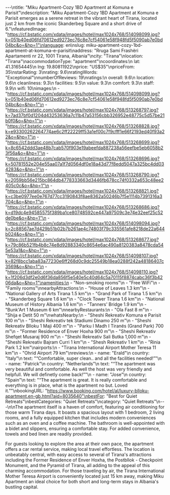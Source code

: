 ---\ntitle: "Miku Apartment-Cozy 1BD Apartment at Komuna e Parisit"\ndescription: "Miku Apartment-Cozy 1BD Apartment at Komuna e Parisit emerges as a serene retreat in the vibrant heart of Tirana, located just 2 km from the iconic Skanderbeg Square and a short drive of 6."\nfeaturedImage: "https://cf.bstatic.com/xdata/images/hotel/max1024x768/514098099.jpg?k=051b40ed06fd70612ed9273ec76c8e7cf54061e58f948fd5f5090ab7e0bd04bc&o=&hp=1"\nlanguage: en\nslug: miku-apartment-cozy-1bd-apartment-at-komuna-e-parisit\naddress: "Rruga Sami Frashëri Apartamenti nr 22, 1001 Tirana, Albania"\ncity: "Tirana"\nlocation: "Tirana"\naccommodationType: "apartment"\ncoordinates:\n  lat: 41.31654445\n  lng: 19.80811922\nprice: "US$35"\npriceFrom: 35\nstarRating: 3\nrating: 9.6\nratingWords: "Exceptional"\nnumberOfReviews: 19\nratings:\n  overall: 9.6\n  location: 9.6\n  cleanliness: 9.3\n  facilities: 9.5\n  value: 9.3\n  comfort: 9.3\n  staff: 9.9\n  wifi: 10\nimages:\n  - "https://cf.bstatic.com/xdata/images/hotel/max1024x768/514098099.jpg?k=051b40ed06fd70612ed9273ec76c8e7cf54061e58f948fd5f5090ab7e0bd04bc&o=&hp=1"\n  - "https://cf.bstatic.com/xdata/images/hotel/max1024x768/513268797.jpg?k=7ad37bf0d1204d43253636a7c11b47a53156cbb326952e48775c5d57be21b0f0&o=&hp=1"\n  - "https://cf.bstatic.com/xdata/images/hotel/max1024x768/513268828.jpg?k=e93300262264774ae6c2ff22229ff53a1ef00c7f9cfff1e66f2193ed40f93a22&o=&hp=1"\n  - "https://cf.bstatic.com/xdata/images/hotel/max1024x768/513268699.jpg?k=8c6542ddd3ae48b7cab570f903e19abeefda887238a56eefbe5eb6058b23f56a&o=&hp=1"\n  - "https://cf.bstatic.com/xdata/images/hotel/max1024x768/513268696.jpg?k=50781552e204e55aa07a1f7d0564df0e18a43d77f8edd5047a325bc4dd034283&o=&hp=1"\n  - "https://cf.bstatic.com/xdata/images/hotel/max1024x768/513268790.jpg?k=2059bb56e215bc864db4778333663d3446fb678cc74f0332a653c48ee2405c0c&o=&hp=1"\n  - "https://cf.bstatic.com/xdata/images/hotel/max1024x768/513268821.jpg?k=c3be0977ee0e767d77cc3190843f8ae8362a50246b7f5e1114b7391316a3704c&o=&hp=1"\n  - "https://cf.bstatic.com/xdata/images/hotel/max1024x768/513268686.jpg?k=d19dc4e94585575f389ba1ce80748592ce447a97509c3e74e32eef25c52de0be&o=&hp=1"\n  - "https://cf.bstatic.com/xdata/images/hotel/max1024x768/514098094.jpg?k=2c88567ae7d429b51b02b7b261ae4c74803f79c335561afe8218de22a644b024&o=&hp=1"\n  - "https://cf.bstatic.com/xdata/images/hotel/max1024x768/513268677.jpg?k=79c86b521fb4b8c74e8d92883340c8654e6ac490a8120383a8478cda545e53a1&o=&hp=1"\n  - "https://cf.bstatic.com/xdata/images/hotel/max1024x768/514098107.jpg?k=82f8bcc1aba83a77230e6ff268d0c9dc25549b18ea0288f242a48186407c3569&o=&hp=1"\n  - "https://cf.bstatic.com/xdata/images/hotel/max1024x768/514098110.jpg?k=1f206d3df2e0d6f36da856f5e540e5c40d64c5a70115f8874cabc36f3b4206da&o=&hp=1"\namenities:\n  - "Non-smoking rooms"\n  - "Free WiFi"\n  - "Family rooms"\nnearbyAttractions:\n  - "House of Leaves 1.3 km"\n  - "National Gallery of Arts Tirana 1.5 km"\n  - "Grand Park of Tirana 1.5 km"\n  - "Skanderbeg Square 1.6 km"\n  - "Clock Tower Tirana 1.6 km"\n  - "National Museum of History Albania 1.6 km"\n  - "Tanners' Bridge 1.9 km"\n  - "Bunk'Art 1 Museum 6 km"\nnearbyRestaurants:\n  - "Ola Fast 8 m"\n  - "Shija e Detit 50 m"\nwhatsNearby:\n  - "Sheshi Rekreativ Komuna e Parisit 100 m"\n  - "Sheshi Rekreativ tek Stadiumi Dinamo 250 m"\n  - "Sheshi Rekreativ Blloku 1 Maji 400 m"\n  - "Parku I Madh I Tiranës (Grand Park) 700 m"\n  - "Former Residence of Enver Hoxha 900 m"\n  - "Sheshi Rekreativ Shefqet Musaraj 900 m"\n  - "Sheshi Rekreativ Sali Butka 1,000 m"\n  - "Sheshi Rekreativ Bajram Curri 1 km"\n  - "Shesh Rekreativ 1 km"\n  - "Rinia Park 1.2 km"\nairports:\n  - "Tirana International Airport Mother Teresa 11 km"\n  - "Ohrid Airport 79 km"\nreviews:\n  - name: "Erald"\n    country: "Italy"\n    text: "“Comfortable, super clean.. and all the facilities needed!”"\n  - name: "Patrick"\n    country: "Netherlands"\n    text: "“The apartment was very beautiful and comfortable. As well the host was very friendly and helpfull. We will definetly come back!”"\n  - name: "Jose"\n    country: "Spain"\n    text: "“The apartment is great. It is really comfortable and everything is in place, what is the apartment no but. Loved it.”"\nbookingURL: "https://www.booking.com/hotel/al/luxury-blloku-apartment.en-gb.html?aid=8035640"\nbestFor: "Best for Quiet Retreats"\nbestCategories: "Quiet Retreats"\ncategory: "Quiet Retreats"\n---\n\nThe apartment itself is a haven of comfort, featuring air conditioning for those warm Tirana days. It boasts a spacious layout with 1 bedroom, 2 living rooms, and a fully equipped kitchen that includes modern conveniences such as an oven and a coffee machine. The bathroom is well-appointed with a bidet and slippers, ensuring a comfortable stay. For added convenience, towels and bed linen are readily provided.

For guests looking to explore the area at their own pace, the apartment offers a car rental service, making local travel effortless. The location is unbeatably central, with easy access to several of Tirana's attractions including the Former Residence of Enver Hoxha, the Postbllok - Checkpoint Monument, and the Pyramid of Tirana, all adding to the appeal of this charming accommodation. For those traveling by air, the Tirana International Mother Teresa Airport is conveniently located just 15 km away, making Miku Apartment an ideal choice for both short and long-term stays in Albania's bustling capital.